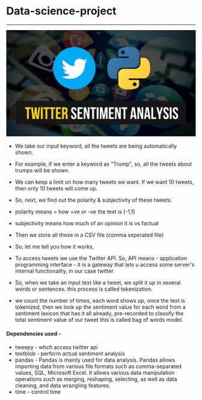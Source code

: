 # Data-science-project

<hr>

![](https://github.com/avs-abhishek123/Twitter-Sentimental-Analysis/blob/master/avsa_Twitter_sentimental_analysis/maxresdefault.jpg)

- We take our input keyword, all the tweets are being automatically shown. 
- For example, if we enter a keyword as "Trump", so, all the tweets about trumps will be shown. 
- We can keep a limit on how many tweets we want. If we want 10 tweets, then only 10 tweets will come up.
- So, next, we find out the polarity & subjectivity of these tweets.
- polarity means = how +ve or -ve the text is [-1,1]
- subjectivity means how much of an opinion it is vs factual
- Then we store all these in a CSV file (comma seperated file)

- So, let me tell you how it works,
- To access tweets we use the  Twitter API. So, API means - application programming interface - it is a gateway that lets u access some server's internal functionality, in our case twitter
- So, when we take an input text like a tweet, we split it up in several words or sentences. this process is called tokenization. 
- we count the number of times, each word shows up, once the text is tokenized, then we look up the sentiment value for each word from a sentiment lexicon that has it all already, pre-recorded to classify the total sentiment value of our tweet
this is called bag of words model. 

#### Dependencies used - 
- tweepy - whch access twitter api
- textblob - perform actual sentiment analysis
- pandas  - Pandas is mainly used for data analysis. Pandas allows importing data from various file formats such as comma-separated values, SQL, Microsoft Excel. It allows various data manipulation operations such as merging, reshaping, selecting, as well as data cleaning, and data wrangling features.
- time - control time
